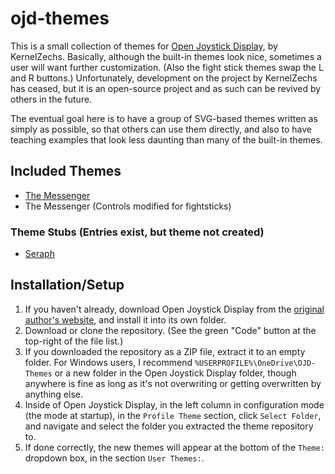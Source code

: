 # ojd-themes
This is a small collection of themes for [Open Joystick Display](https://github.com/KernelZechs/open-joystick-display), by KernelZechs. Basically, although the built-in themes look nice, sometimes a user will want further customization. (Also the fight stick themes swap the L and R buttons.) Unfortunately, development on the project by KernelZechs has ceased, but it is an open-source project and as such can be revived by others in the future.

The eventual goal here is to have a group of SVG-based themes written as simply as possible, so that others can use them directly, and also to have teaching examples that look less daunting than many of the built-in themes.

## Included Themes
* [The Messenger](https://themessengergame.com/)
* The Messenger (Controls modified for fightsticks)

### Theme Stubs (Entries exist, but theme not created)
* [Seraph](https://twitter.com/SeraphGame)

## Installation/Setup
1. If you haven't already, download Open Joystick Display from the [original author's website](http://kernelzechs.com/open-joystick-display/), and install it into its own folder.
2. Download or clone the repository. (See the green "Code" button at the top-right of the file list.)
3. If you downloaded the repository as a ZIP file, extract it to an empty folder. For Windows users, I recommend ```%USERPROFILE%\OneDrive\OJD-Themes``` or a new folder in the Open Joystick Display folder, though anywhere is fine as long as it's not overwriting or getting overwritten by anything else.
4. Inside of Open Joystick Display, in the left column in configuration mode (the mode at startup), in the ```Profile Theme``` section, click ```Select Folder```, and navigate and select the folder you extracted the theme repository to.
5. If done correctly, the new themes will appear at the bottom of the ```Theme:``` dropdown box, in the section ```User Themes:```.